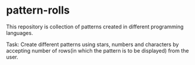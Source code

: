 # pattern-rolls
This repository is collection of patterns created in different programming languages.

Task: Create different patterns using stars, numbers and characters by accepting number of rows(in which the pattern is to be displayed) from the user.
